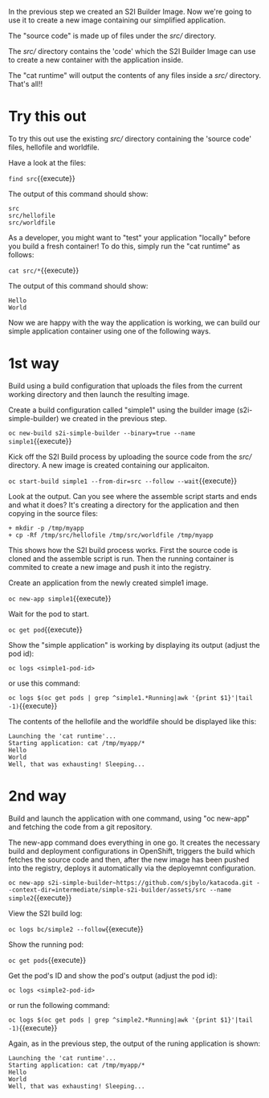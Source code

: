 In the previous step we created an S2I Builder Image. Now we're going to use it to create a new image containing our simplified application. 

The "source code" is made up of files under the _src/_ directory.

The _src/_ directory contains the 'code' which the S2I Builder Image can use to create a new container with the application inside. 

The "cat runtime" will output the contents of any files inside a _src/_ directory.  That's all!! 

# Try this out

To try this out use the existing _src/_ directory containing the 'source code' files, hellofile and worldfile.  

Have a look at the files:

``find src``{{execute}} 

The output of this command should show:

```
src
src/hellofile
src/worldfile
```

As a developer, you might want to "test" your application "locally" before you build a fresh container!  To do this, simply run the "cat runtime" as follows:

``cat src/*``{{execute}}

The output of this command should show:

```
Hello
World
```

Now we are happy with the way the application is working, we can build our simple application container using one of the following ways.

# 1st way

Build using a build configuration that uploads the files from the current working directory and then launch the resulting image.

Create a build configuration called "simple1" using the builder image (s2i-simple-builder) we created in the previous step. 

``oc new-build s2i-simple-builder --binary=true --name simple1``{{execute}}

Kick off the S2I Build process by uploading the source code from the _src/_ directory.  A new image is created containing our applicaiton.

``oc start-build simple1 --from-dir=src --follow --wait``{{execute}}

Look at the output.  Can you see where the assemble script starts and ends and what it does?
It's creating a directory for the application and then copying in the source files:

```
+ mkdir -p /tmp/myapp
+ cp -Rf /tmp/src/hellofile /tmp/src/worldfile /tmp/myapp
```

This shows how the S2I build process works. First the source code is cloned and the assemble script is run. Then the running container is commited to create a new image and push it into the registry. 

Create an application from the newly created simple1 image.

``oc new-app simple1``{{execute}}

Wait for the pod to start.

``oc get pod``{{execute}}

Show the "simple application" is working by displaying its output (adjust the pod id):

``oc logs <simple1-pod-id>``

or use this command:

``oc logs $(oc get pods | grep ^simple1.*Running|awk '{print $1}'|tail -1)``{{execute}}

The contents of the hellofile and the worldfile should be displayed like this:

```
Launching the 'cat runtime'...
Starting application: cat /tmp/myapp/*
Hello
World
Well, that was exhausting! Sleeping...
```

# 2nd way

Build and launch the application with one command, using "oc new-app" and fetching the code from a git repository. 

The new-app command does everything in one go.  It creates the necessary build and deployment configurations in OpenShift, triggers the build which fetches the source code and then, after the new image has been pushed into the registry, deploys it automatically via the deployemnt configuration. 

``oc new-app s2i-simple-builder~https://github.com/sjbylo/katacoda.git --context-dir=intermediate/simple-s2i-builder/assets/src --name simple2``{{execute}}

View the S2I build log:

``oc logs bc/simple2 --follow``{{execute}}

Show the running pod:

``oc get pods``{{execute}}

Get the pod's ID and show the pod's output (adjust the pod id):

``oc logs <simple2-pod-id>``

or run the following command:

``oc logs $(oc get pods | grep ^simple2.*Running|awk '{print $1}'|tail -1)``{{execute}}

Again, as in the previous step, the output of the runing application is shown:

```
Launching the 'cat runtime'...
Starting application: cat /tmp/myapp/*
Hello
World
Well, that was exhausting! Sleeping...
```



